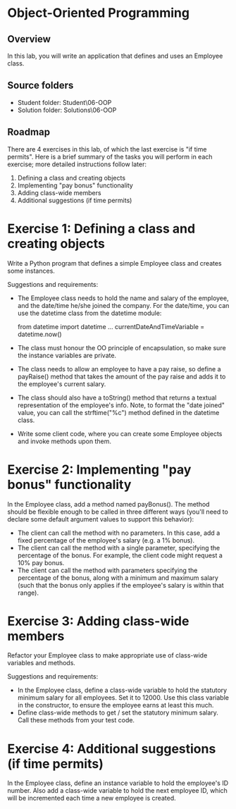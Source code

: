 # Object-Oriented Programming
 
 
## Overview
In this lab, you will write an application that defines and uses an Employee class.

 
## Source folders

- Student folder​: Student\06-OOP
- Solution folder:​ Solutions\06-OOP

 
## Roadmap
There are 4 exercises in this lab, of which the last exercise is "if time permits". Here is a brief summary of the tasks you will perform in each exercise; more detailed instructions follow later:
1. Defining a class and creating objects
2. Implementing "pay bonus" functionality
3. Adding class-wide members
4. Additional suggestions (if time permits)

# Exercise 1:  Defining a class and creating objects

Write a Python program that defines a simple Employee class and creates some instances.
 
Suggestions and requirements:
- The Employee class needs to hold the name and salary of the employee, and the date/time he/she joined the company. For the date/time, you can use the datetime class from the datetime module:

	from datetime import datetime
	…
	currentDateAndTimeVariable = datetime.now()

- The class must honour the OO principle of encapsulation, so make sure the instance variables are private.
- The class needs to allow an employee to have a pay raise, so define a payRaise() method that takes the amount of the pay raise and adds it to the employee's current salary.
- The class should also have a toString() method that returns a textual representation of the employee's info. Note, to format the "date joined" value, you can call the strftime("%c") method defined in the datetime class.
- Write some client code, where you can create some Employee objects and invoke methods upon them.
 
# Exercise 2:  Implementing "pay bonus" functionality

In the Employee class, add a method named payBonus(). The method should be flexible enough to be called in three different ways (you'll need to declare some default argument values to support this behavior): 
- The client can call the method with no parameters. In this case, add a fixed percentage of the employee's salary (e.g. a 1% bonus).
- The client can call the method with a single parameter, specifying the percentage of the bonus. For example, the client code might request a 10% pay bonus.
- The client can call the method with parameters specifying the percentage of the bonus, along with a minimum and maximum salary (such that the bonus only applies if the employee's salary is within that range).
 

# Exercise 3:  Adding class-wide members

Refactor your Employee class to make appropriate use of class-wide variables and methods.
 
Suggestions and requirements:
- In the Employee class, define a class-wide variable to hold the statutory minimum salary for all employees. Set it to 12000. Use this class variable in the constructor, to ensure the employee earns at least this much.
- Define class-wide methods to get / set the statutory minimum salary. Call these methods from your test code.
 
# Exercise 4: Additional suggestions (if time permits)

In the Employee class, define an instance variable to hold the employee's ID number. Also add a class-wide variable to hold the next employee ID, which will be incremented each time a new employee is created.
 